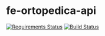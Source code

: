 # fe-ortopedica-api

[![Requirements Status](https://requires.io/github/fernandoe/fe-ortopedica-api/requirements.svg?branch=master)](https://requires.io/github/fernandoe/fe-ortopedica-api/requirements/?branch=master)
[![Build Status](https://travis-ci.org/fernandoe/fe-ortopedica-api.svg?branch=master)](https://travis-ci.org/fernandoe/fe-ortopedica-api)
